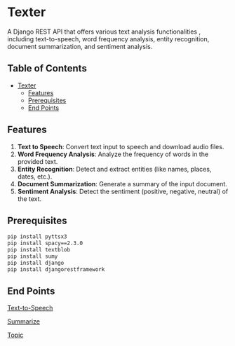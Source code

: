 # Texter

A Django REST API that offers various text analysis functionalities , including text-to-speech, word frequency analysis, entity recognition, document summarization, and sentiment analysis.

## Table of Contents
- [Texter](#texter)
  - [Features](#features)
  - [Prerequisites](#prerequisites)
  - [End Points](#end-points)

## Features

1. **Text to Speech**: Convert text input to speech and download audio files.
2. **Word Frequency Analysis**: Analyze the frequency of words in the provided text.
3. **Entity Recognition**: Detect and extract entities (like names, places, dates, etc.).
4. **Document Summarization**: Generate a summary of the input document.
5. **Sentiment Analysis**: Detect the sentiment (positive, negative, neutral) of the text.

## Prerequisites

```bash
pip install pyttsx3
pip install spacy==2.3.0
pip install textblob
pip install sumy
pip install django
pip install djangorestframework
```
## End Points

[Text-to-Speech](https://texter-glh1.onrender.com/summary/summarize/)        

[Summarize](https://texter-glh1.onrender.com/summary/summarize/)   

[Topic](https://texter-glh1.onrender.com/api/topic/topic/) 


   


